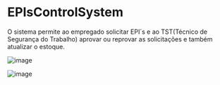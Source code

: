 # EPIsControlSystem
O sistema permite ao empregado solicitar EPI´s e ao TST(Técnico de Segurança do Trabalho) aprovar ou reprovar as solicitações e também atualizar o estoque. 

![image](https://user-images.githubusercontent.com/73146109/138180433-a699170c-0568-4124-9c24-3c0eb2ba9477.png)


![image](https://user-images.githubusercontent.com/73146109/138179993-837cb0ec-8a43-40bb-8802-8d284421db0f.png)





